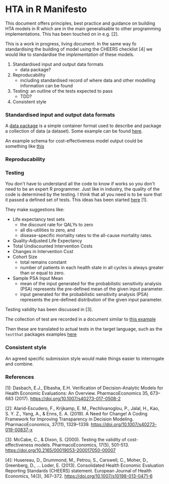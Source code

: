 # HTA in R Manifesto

This document offers principles, best practice and guidance on building HTA models in R which are in the main generalisable to other programming implementations.
This has been touched on in e.g. [2].

This is a work in progress, living document.
In the same way fo standardising the building of model using the CHEERS checklist [4] we would like to standardise the _implementation_ of these models.

1. Standardised input and output data formats
   * data package?
2. Reproducability
   * including standardised record of where data and other modelling information can be found
3. Testing: an outline of the tests expected to pass
   * TDD?
4. Consistent style 

### Standardised input and output data formats

A [data package](https://specs.frictionlessdata.io/#overview) is a simple container format used to describe and package a collection of data (a dataset).
Some example can be found [here](https://github.com/datasets).

An example schema for cost-effectiveness model output could be something like [this](https://github.com/StatisticsHealthEconomics/HTAinRmanifesto/blob/main/ce_output_data_schema/ce_output_data_schema_draft.txt)

### Reproducability

### Testing

You don't have to understand all the code to know if works so you don't need to be an expert R programmer. Just like in industry, the quality of the code is determined by the testing. I think that all you need is to be sure that it passed a defined set of tests. This ideas has been started [here](https://link.springer.com/article/10.1007/s40273-017-0508-2?shared-article-renderer) [1].

They make suggestions like:

* Life expectancy test sets
  * the discount rate for QALYs to zero 
  * all dis-utilities to zero, and 
  * disease-specific mortality rates to the all-cause mortality rates.  
* Quality-Adjusted Life Expectancy  
* Total Undiscounted Intervention Costs 
* Changes in Intervention Cost   
* Cohort Size
  * total remains constant
  * number of patients in each health state in all cycles is always greater than or equal to zero.
* Sample PSA Input Mean 
  * mean of the input generated for the probabilistic sensitivity analysis (PSA) represents the pre-defined mean of the given input parameter. 
  * input generated for the probabilistic sensitivity analysis (PSA) represents the pre-defined distribution of the given input parameter. 

Testing validity has been discussed in [3].

The collection of test are recorded in a document similar to [this example](https://github.com/StatisticsHealthEconomics/HTAinRmanifesto/blob/main/test_case_example/test_case_example.csv)

Then these are translated to actual tests in the target language, such as the `testthat` packages examples [here](https://github.com/StatisticsHealthEconomics/HTAinRmanifesto/blob/main/test_case_example/testthat_example.R)


### Consistent style

An agreed specific submission style would make things easier to interrogate and combine.


### References

[1]: Dasbach, E.J., Elbasha, E.H. Verification of Decision-Analytic Models for Health Economic Evaluations: An Overview. PharmacoEconomics 35, 673–683 (2017). https://doi.org/10.1007/s40273-017-0508-2

[2]: Alarid-Escudero, F., Krijkamp, E. M., Pechlivanoglou, P., Jalal, H., Kao, S. Y. Z., Yang, A., & Enns, E. A. (2019). A Need for Change! A Coding Framework for Improving Transparency in Decision Modeling. PharmacoEconomics, 37(11), 1329–1339. https://doi.org/10.1007/s40273-019-00837-x

[3]: McCabe, C., & Dixon, S. (2000). Testing the validity of cost-effectiveness models. PharmacoEconomics, 17(5), 501–513. https://doi.org/10.2165/00019053-200017050-00007

[4]: Husereau, D., Drummond, M., Petrou, S., Carswell, C., Moher, D., Greenberg, D., … Loder, E. (2013). Consolidated Health Economic Evaluation Reporting Standards (CHEERS) statement. European Journal of Health Economics, 14(3), 367–372. https://doi.org/10.1007/s10198-013-0471-6
